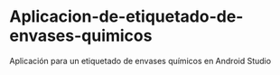 # Aplicacion-de-etiquetado-de-envases-quimicos
Aplicación para un etiquetado de envases químicos en Android Studio
